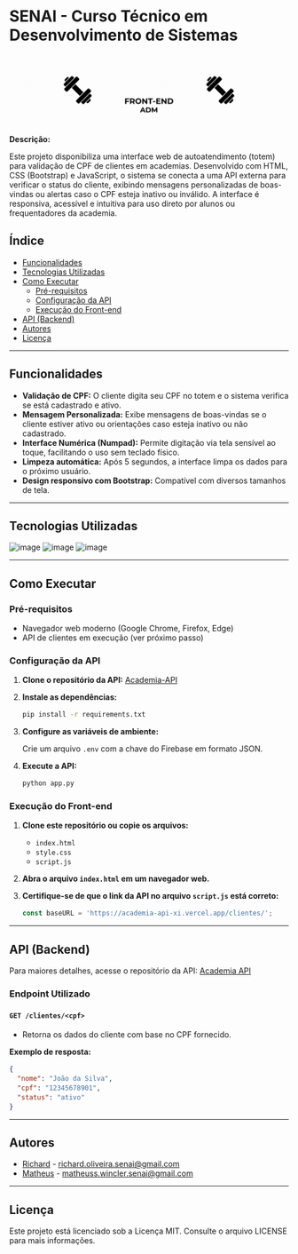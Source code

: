 # SENAI - Curso Técnico em Desenvolvimento de Sistemas

![Imagem de capa](/img/WR%20FIT.gif)

**Descrição:**

Este projeto disponibiliza uma interface web de autoatendimento (totem) para validação de CPF de clientes em academias. Desenvolvido com HTML, CSS (Bootstrap) e JavaScript, o sistema se conecta a uma API externa para verificar o status do cliente, exibindo mensagens personalizadas de boas-vindas ou alertas caso o CPF esteja inativo ou inválido. A interface é responsiva, acessível e intuitiva para uso direto por alunos ou frequentadores da academia.

## Índice

- [Funcionalidades](#funcionalidades)
- [Tecnologias Utilizadas](#tecnologias-utilizadas)
- [Como Executar](#como-executar)
  - [Pré-requisitos](#pré-requisitos)
  - [Configuração da API](#configuração-da-api)
  - [Execução do Front-end](#execução-do-front-end)
- [API (Backend)](#api-backend)
- [Autores](#autores)
- [Licença](#licença)

---

## Funcionalidades

- **Validação de CPF:** O cliente digita seu CPF no totem e o sistema verifica se está cadastrado e ativo.
- **Mensagem Personalizada:** Exibe mensagens de boas-vindas se o cliente estiver ativo ou orientações caso esteja inativo ou não cadastrado.
- **Interface Numérica (Numpad):** Permite digitação via tela sensível ao toque, facilitando o uso sem teclado físico.
- **Limpeza automática:** Após 5 segundos, a interface limpa os dados para o próximo usuário.
- **Design responsivo com Bootstrap:** Compatível com diversos tamanhos de tela.

---

## Tecnologias Utilizadas

![image](https://img.shields.io/badge/HTML5-E34F26?style=for-the-badge&logo=html5&logoColor=white)
![image](https://img.shields.io/badge/Bootstrap-563D7C?style=for-the-badge&logo=bootstrap&logoColor=white)
![image](https://img.shields.io/badge/JavaScript-F7DF1E?style=for-the-badge&logo=javascript&logoColor=black)

---

## Como Executar

### Pré-requisitos

- Navegador web moderno (Google Chrome, Firefox, Edge)
- API de clientes em execução (ver próximo passo)

### Configuração da API

1. **Clone o repositório da API:** [Academia-API](https://github.com/Matheus2614/Academia-API.git)
2. **Instale as dependências:**

   ```bash
   pip install -r requirements.txt
   ```

3. **Configure as variáveis de ambiente:**

   Crie um arquivo `.env` com a chave do Firebase em formato JSON.

4. **Execute a API:**

   ```bash
   python app.py
   ```

### Execução do Front-end

1. **Clone este repositório ou copie os arquivos:**
   - `index.html`
   - `style.css`
   - `script.js`

2. **Abra o arquivo `index.html` em um navegador web.**

3. **Certifique-se de que o link da API no arquivo `script.js` está correto:**

   ```js
   const baseURL = 'https://academia-api-xi.vercel.app/clientes/';
   ```

---

## API (Backend)

Para maiores detalhes, acesse o repositório da API: [Academia API](https://github.com/Matheus2614/Academia-API.git)

### Endpoint Utilizado

#### `GET /clientes/<cpf>`

- Retorna os dados do cliente com base no CPF fornecido.

**Exemplo de resposta:**

```json
{
  "nome": "João da Silva",
  "cpf": "12345678901",
  "status": "ativo"
}
```

---

## Autores

- [Richard](https://github.com/Richard15151) - richard.oliveira.senai@gmail.com  
- [Matheus](https://github.com/Matheus2614) - matheuss.wincler.senai@gmail.com

---

## Licença

Este projeto está licenciado sob a Licença MIT. Consulte o arquivo LICENSE para mais informações.